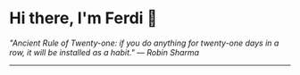 <h1>Hi there, I'm Ferdi 👋</h1>

<p><em>
  "Ancient Rule of Twenty-one: if you do anything for twenty-one days in a row, it will be installed as a habit." — Robin Sharma
</em></p>

---
